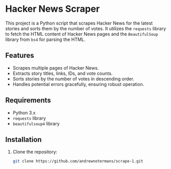 # Hacker News Scraper

This project is a Python script that scrapes Hacker News for the latest stories and sorts them by the number of votes. It utilizes the `requests` library to fetch the HTML content of Hacker News pages and the `BeautifulSoup` library from `bs4` for parsing the HTML.

## Features

- Scrapes multiple pages of Hacker News.
- Extracts story titles, links, IDs, and vote counts.
- Sorts stories by the number of votes in descending order.
- Handles potential errors gracefully, ensuring robust operation.

## Requirements

- Python 3.x
- `requests` library
- `beautifulsoup4` library

## Installation

1. Clone the repository:
   ```bash
   git clone https://github.com/andrewnotermans/scrape-1.git
   
